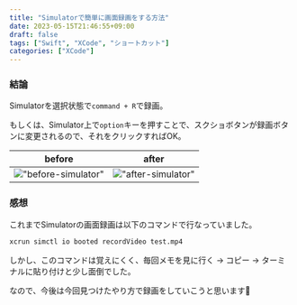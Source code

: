 ```yaml
---
title: "Simulatorで簡単に画面録画をする方法"
date: 2023-05-15T21:46:55+09:00
draft: false
tags: ["Swift", "XCode", "ショートカット"]
categories: ["XCode"]
---
```


### 結論
Simulatorを選択状態で`command + R`で録画。

もしくは、Simulator上で`option`キーを押すことで、スクショボタンが録画ボタンに変更されるので、それをクリックすればOK。

| before | after |
| --- | --- |
| !["before-simulator"](/post/9/before-simulator.png) | !["after-simulator"](/post/9/after-simulator.png) |


### 感想

これまでSimulatorの画面録画は以下のコマンドで行なっていました。

```sh
xcrun simctl io booted recordVideo test.mp4
```

しかし、このコマンドは覚えにくく、毎回メモを見に行く → コピー → ターミナルに貼り付けと少し面倒でした。

なので、今後は今回見つけたやり方で録画をしていこうと思います💪



